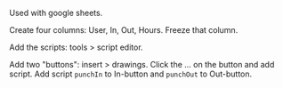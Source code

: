 Used with google sheets.

Create four columns: User, In, Out, Hours. Freeze that column.

Add the scripts: tools > script editor.

Add two "buttons": insert > drawings. Click the ... on the button and add script. Add script `punchIn` to In-button and `punchOut` to Out-button.